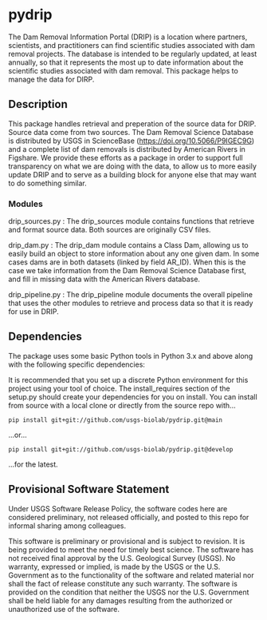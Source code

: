 # pydrip


The Dam Removal Information Portal (DRIP) is a location where partners, scientists, and practitioners can find scientific studies associated with dam removal projects. The database is intended to be regularly updated, at least annually, so that it represents the most up to date information about the scientific studies associated with dam removal. This package helps to manage the data for DIRP.

## Description


This package handles retrieval and preperation of the source data for DRIP.  Source data come from two sources.  The Dam Removal Science Database is distributed by USGS in ScienceBase (https://doi.org/10.5066/P9IGEC9G) and a complete list of dam removals is distributed by American Rivers in Figshare. We provide these efforts as a package in order to support full transparency on what we are doing with the data, to allow us to more easily update DRIP and to serve as a building block for anyone else that may want to do something similar.

### Modules

drip_sources.py : The drip_sources module contains functions that retrieve and format source data. Both sources are originally CSV files. 

drip_dam.py : The drip_dam module contains a Class Dam, allowing us to easily build an object to store information about any one given dam.  In some cases dams are in both datasets (linked by field AR_ID).  When this is the case we take information from the Dam Removal Science Database first, and fill in missing data with the American Rivers database.

drip_pipeline.py : The drip_pipeline module documents the overall pipeline that uses the other modules to retrieve and process data so that it is ready for use in DRIP.



## Dependencies


The package uses some basic Python tools in Python 3.x and above along with the following specific dependencies:




It is recommended that you set up a discrete Python environment for this project using your tool of choice. The install_requires section of the setup.py should create your dependencies for you on install. You can install from source with a local clone or directly from the source repo with...

``pip install git+git://github.com/usgs-biolab/pydrip.git@main``

...or...

``pip install git+git://github.com/usgs-biolab/pydrip.git@develop``

...for the latest.



## Provisional Software Statement


Under USGS Software Release Policy, the software codes here are considered preliminary, not released officially, and posted to this repo for informal sharing among colleagues.

This software is preliminary or provisional and is subject to revision. It is being provided to meet the need for timely best science. The software has not received final approval by the U.S. Geological Survey (USGS). No warranty, expressed or implied, is made by the USGS or the U.S. Government as to the functionality of the software and related material nor shall the fact of release constitute any such warranty. The software is provided on the condition that neither the USGS nor the U.S. Government shall be held liable for any damages resulting from the authorized or unauthorized use of the software.